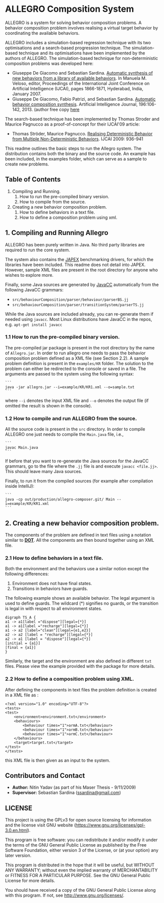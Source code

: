 # ALLEGRO Composition System

ALLEGRO is a system for solving behavior composition problems.  A behavior composition problem involves realising a virtual target behavior by coordinating the available behaviors. 

ALLEGRO includes a simulation-based regression technique with its two optimisations and a search-based progression technique. The simulation-based technique and its optimisations have been implemented by the authors of ALLEGRO. The simulation-based technique for non-deterministic composition problems was developed here:
* Giuseppe De Giacomo and Sebastian Sardina. [Automatic synthesis of new behaviors from a library of available behaviors](https://www.ijcai.org/Proceedings/07/Papers/301.pdf). In Manuela M. Veloso, editor, Proceedings of the International Joint Conference on Artificial Intelligence (IJCAI), pages 1866-1871, Hyderabad, India, January 2007.
* Giuseppe De Giacomo, Fabio Patrizi, and Sebastian Sardina. [Automatic behavior composition synthesis](http://dx.doi.org/10.1016/j.artint.2012.12.001). Artificial Intelligence Journal, 196:106-142, 2013. (author free copy [here](https://sites.google.com/site/ssardina/publications/aij13-dgps-autocomp.pdf?attredirects=0)

The search-based technique has been implemented by Thomas Stroder and Maurice Pagnucco as a proof-of-concept for their IJCAI'09 article:
* Thomas Ströder, Maurice Pagnucco. [Realising Deterministic Behavior from Multiple Non-Deterministic Behaviors](http://www.ijcai.org/Proceedings/09/Papers/159.pdf). IJCAI 2009: 936-941

This readme outlines the basic steps to run the Allegro system. The distribution contains both the binary and the source code. An example has been included, in the examples folder, which can serve as a sample to create new problems.

## Table of Contents

1. Compiling and Running.
    1. How to run the pre-compiled binary version.
    2. How to compile from the source.
2. Creating a new behavior composition problem.
    1. How to define behaviors in a text file.
    2. How to define a composition problem using xml.


## 1. Compiling and Running Allegro

ALLEGRO has been purely written in Java. No third party libraries are required to run the core system. 

The system also contains the [JAPEX](http://www.japex.co.jp/english/) benchmarking drivers, for which the libraries have been included. This readme does not detail into JAPEX. However, sample XML files are present in the root directory for anyone who wishes to explore more.

Finally, some Java sources are generated by [JavaCC](https://javacc.org/) automatically from the following JavaCC grammars:
* `src/behaviourComposition/parser/behaviour/parserBS.jj`
* `src/behaviourComposition/parser/transitionSystem/parserTS.jj`

While the Java sources are included already, you can re-generate them if needed using `javacc`.  Most Linux distributions have JavaCC in the repos, e.g. `apt-get install javacc`



### 1.1 How to run the pre-compiled binary version.

The pre-compiled jar package is present in the root directory by the name of `Allegro.jar`. In order to run allegro one needs to pass the behavior composition problem defined as a XML file (see Section 2.2). A sample problem definition is present in the `examples/KR` folder. The solution to the problem can either be redirected to the console or saved in a file. The arguments are passed to the system using the following syntax:

    ```
    java -jar allegro.jar --i=example/KR/KR1.xml --o=sample.txt
    ```

where `--i` denotes the input XML file and `--o` denotes the output file (if  omitted the result is shown in the console).


### 1.2 How to compile and run ALLEGRO from the source.

All the source code is present in the `src` directory. In order to compile ALLEGRO one just needs to compile the `Main.java` file, i.e., 

    ```
    javac Main.java
    ```

If before that you want to re-generate the Java sources for the JavaCC grammars, go to the file where the `.jj` file is and execute `javacc <file.jj>`. This should leave many Java sources.

Finally, to run it from the compiled sources (for example after compilation inside IntelliJ):

    ```
    java -cp out/production/allegro-composer.git/ Main --i=example/KR/KR1.xml
    ```

## 2. Creating a new behavior composition problem.

The components of the problem are defined in text files using a notation similar to [**DOT**](https://en.wikipedia.org/wiki/DOT_(graph_description_language)). All the components are then bound together using an XML file.

### 2.1 How to define behaviors in a text file.

Both the environment and the behaviors use a similar notion except the following differences:

1. Environment does not have final states.
2. Transitions in behaviors have guards.

The following example shows an available behavior. The legal argument is used to define guards. The wildcard (*) signifies no guards, or the transition is legal in with respect to all environment states.

```
digraph TS_A {
a1 -> a1[label ="dispose"][legal={*}]
a1 -> a1[label ="recharge"][legal={*}]
a1 -> a2 [label="clean"][legal={e1,e2}]
a2 -> a2 [label = "recharge"][legal={*}]
a2 -> a1 [label = "dispose"][legal={*}]
[initial = {a1}]
[final = {a1}]
}
```

Similarly, the target and the environment are also defined in different `txt` files. Please view the example provided with the package for more details.

### 2.2 How to define a composition problem using XML.

After defining the components in text files the problem definition is created
in a XML file as :

```
<?xml version="1.0" encoding="UTF-8"?>
<tests>
<test>
	<environment>environment.txt</environment>
	<behaviours>
		<behaviour times="1">armA.txt</behaviour>
		<behaviour times="1">armB.txt</behaviour>
		<behaviour times="1">armC.txt</behaviour>
	</behaviours>
	<target>target.txt</target>
</test>
</tests>
```

this XML file is then given as an input to the system.


## Contributors and Contact

* **Author:** Nitin Yadav (as part of his Maser Thesis - 9/11/2009)
* **Supervisor:** Sebastian Sardina (ssardina@gmail.com)


## LICENSE

This project is using the GPLv3 for open source licensing for information and the license visit GNU website (https://www.gnu.org/licenses/gpl-3.0.en.html).

This program is free software: you can redistribute it and/or modify it under the terms of the GNU General Public License as published by the Free Software Foundation, either version 3 of the License, or (at your option) any later version.

This program is distributed in the hope that it will be useful, but WITHOUT ANY WARRANTY; without even the implied warranty of MERCHANTABILITY or FITNESS FOR A PARTICULAR PURPOSE. See the GNU General Public License for more details.

You should have received a copy of the GNU General Public License along with this program. If not, see http://www.gnu.org/licenses/.